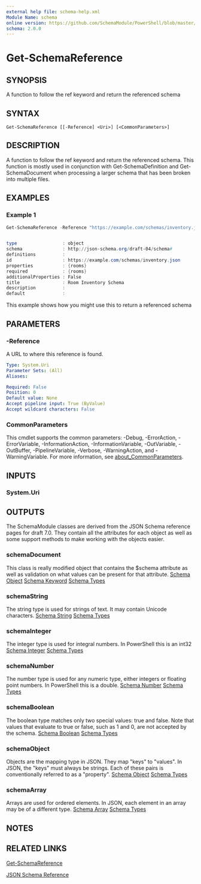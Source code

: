 ```yaml
---
external help file: schema-help.xml
Module Name: schema
online version: https://github.com/SchemaModule/PowerShell/blob/master/docs/Get-SchemaReference.md#get-schemareference
schema: 2.0.0
---
```


# Get-SchemaReference

## SYNOPSIS

A function to follow the ref keyword and return the referenced schema

## SYNTAX

```
Get-SchemaReference [[-Reference] <Uri>] [<CommonParameters>]
```

## DESCRIPTION

A function to follow the ref keyword and return the referenced schema. This
function is mostly used in conjunction with Get-SchemaDefinition and
Get-SchemaDocument when processing a larger schema that has been broken into
multiple files.

## EXAMPLES

### Example 1

```powershell
Get-SchemaReference -Reference "https://example.com/schemas/inventory.json" |fl *


type                 : object
schema               : http://json-schema.org/draft-04/schema#
definitions          :
id                   : https://example.com/schemas/inventory.json
properties           : {rooms}
required             : {rooms}
additionalProperties : False
title                : Room Inventory Schema
description          :
default              :
```

This example shows how you might use this to return a referenced schema

## PARAMETERS

### -Reference

A URL to where this reference is found.

```yaml
Type: System.Uri
Parameter Sets: (All)
Aliases:

Required: False
Position: 0
Default value: None
Accept pipeline input: True (ByValue)
Accept wildcard characters: False
```

### CommonParameters

This cmdlet supports the common parameters: -Debug, -ErrorAction, -ErrorVariable, -InformationAction, -InformationVariable, -OutVariable, -OutBuffer, -PipelineVariable, -Verbose, -WarningAction, and -WarningVariable. For more information, see [about_CommonParameters](http://go.microsoft.com/fwlink/?LinkID=113216).

## INPUTS

### System.Uri

## OUTPUTS

The SchemaModule classes are derived from the JSON Schema reference pages for
draft 7.0. They contain all the attributes for each object as well as some
support methods to make working with the objects easier.

### schemaDocument

This class is really modified object that contains the $schema attribute as well
as validation on what values can be present for that attribute.
[Schema Object](https://json-schema.org/understanding-json-schema/reference/object.html)
[Schema Keyword](https://json-schema.org/understanding-json-schema/reference/schema.html)
[Schema Types](https://json-schema.org/understanding-json-schema/reference/type.html)

### schemaString

The string type is used for strings of text. It may contain Unicode characters.
[Schema String](https://json-schema.org/understanding-json-schema/reference/string.html)
[Schema Types](https://json-schema.org/understanding-json-schema/reference/type.html)

### schemaInteger

The integer type is used for integral numbers. In PowerShell this is an int32
[Schema Integer](http://json-schema.org/understanding-json-schema/reference/numeric.html#integer)
[Schema Types](https://json-schema.org/understanding-json-schema/reference/type.html)

### schemaNumber

The number type is used for any numeric type, either integers or floating point
numbers. In PowerShell this is a double.
[Schema Number](http://json-schema.org/understanding-json-schema/reference/numeric.html#number)
[Schema Types](https://json-schema.org/understanding-json-schema/reference/type.html)

### schemaBoolean

The boolean type matches only two special values: true and false. Note that
values that evaluate to true or false, such as 1 and 0, are not accepted by the
schema.
[Schema Boolean](http://json-schema.org/understanding-json-schema/reference/boolean.html)
[Schema Types](https://json-schema.org/understanding-json-schema/reference/type.html)

### schemaObject

Objects are the mapping type in JSON. They map "keys" to "values". In JSON, the
"keys" must always be strings. Each of these pairs is conventionally referred
to as a "property".
[Schema Object](https://json-schema.org/understanding-json-schema/reference/object.html)
[Schema Types](https://json-schema.org/understanding-json-schema/reference/type.html)

### schemaArray

Arrays are used for ordered elements. In JSON, each element in an array may be
of a different type.
[Schema Array](https://json-schema.org/understanding-json-schema/reference/array.html)
[Schema Types](https://json-schema.org/understanding-json-schema/reference/type.html)

## NOTES

## RELATED LINKS

[Get-SchemaReference](https://github.com/SchemaModule/PowerShell/blob/master/docs/Get-SchemaReference.md#get-schemareference)

[JSON Schema Reference](https://json-schema.org/understanding-json-schema/reference/index.html)
